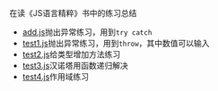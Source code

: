 在读《JS语言精粹》书中的练习总结
* [add.js](https://github.com/QM36/JS-test/blob/master/add.js)抛出异常练习，用到`try catch`
* [test1.js](https://github.com/QM36/JS-test/blob/master/test1.js)抛出异常练习，用到`throw`，其中数值可以输入
* [test2.js](https://github.com/QM36/JS-test/blob/master/test2.js)给类型增加方法练习
* [test3.js](https://github.com/QM36/JS-test/blob/master/test3.js)汉诺塔用函数递归解决
* [test4.js](https://github.com/QM36/JS-test/blob/master/test4.js)作用域练习